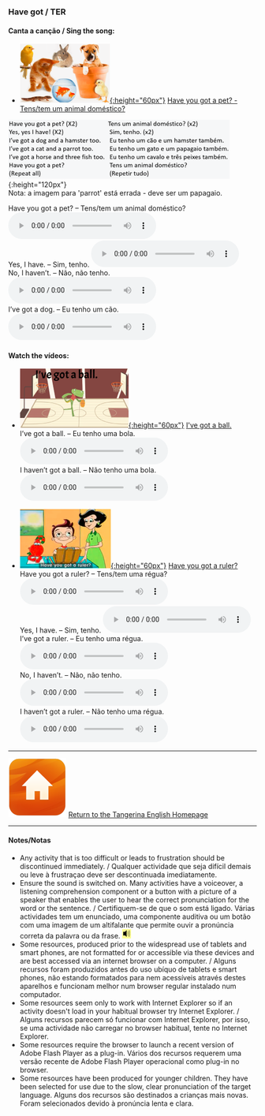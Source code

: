 <head>
<!-- Global site tag (gtag.js) - Google Analytics -->
<script async src="https://www.googletagmanager.com/gtag/js?id=UA-110947112-3"></script>
<script>
  window.dataLayer = window.dataLayer || [];
  function gtag(){dataLayer.push(arguments);}
  gtag('js', new Date());
  gtag('config', 'UA-110947112-3');
</script>
</head>

### Have got / TER

#### Canta a canção / Sing the song:  
* [![pet2](/images/pet2.PNG){:height="60px"}](https://www.youtube.com/watch?v=6qh_qTOgkhY) [Have you got a pet? - Tens/tem um animal doméstico?](https://www.youtube.com/watch?v=6qh_qTOgkhY)  
   
![pets2b](/images/pets2b.PNG){:height="120px"}  
Nota: a imagem para 'parrot' está errada - deve ser um papagaio.  

Have you got a pet? – Tens/tem um animal doméstico? <audio src="audio/hyg_pet.m4a" controls preload></audio>  
Yes, I have.  –  Sim, tenho. <audio src="audio/yih.m4a" controls preload></audio>  
No, I haven’t.  – Não, não tenho. <audio src="audio/nih.m4a" controls preload></audio>  
I’ve got a dog. – Eu tenho um cão. <audio src="audio/ivg_dog.m4a" controls preload></audio>  

#### Watch the vídeos:

* [![hvgt1](/images/hvgt1.PNG){:height="60px"}](https://www.youtube.com/watch?v=ibTiIaI6KsE) [I've got a ball.](https://www.youtube.com/watch?v=ibTiIaI6KsE)  
I’ve got a ball. – Eu tenho uma bola. <audio src="audio/ivg_bal.m4a" controls preload></audio>  
I haven’t got a ball. – Não tenho uma bola. <audio src="audio/ing_bal.m4a" controls preload></audio>  

* [![gae14](/images/gae14.png){:height="60px"}](https://www.youtube.com/watch?v=SAvYKxATAmY) [Have you got a ruler?](https://www.youtube.com/watch?v=SAvYKxATAmY)  
Have you got a ruler? – Tens/tem uma régua? <audio src="audio/hyg_rul.m4a" controls preload></audio>  
Yes, I have. – Sim, tenho. <audio src="audio/yih.m4a" controls preload></audio>  
I’ve got a ruler. – Eu tenho uma régua. <audio src="audio/ivg_rul.m4a" controls preload></audio>  
No, I haven’t. – Não, não tenho. <audio src="audio/nih.m4a" controls preload></audio>  
I haven’t got a ruler. – Não tenho uma régua. <audio src="audio/ing_rul.m4a" controls preload></audio>  


***
[![home](/images/home.PNG)](https://tangerina-pt.github.io/English) [Return to the Tangerina English Homepage](https://tangerina-pt.github.io/English)

***

#### Notes/Notas
* Any activity that is too difficult or leads to frustration should be discontinued immediately. / Qualquer actividade que seja difícil demais ou leve à frustraçao deve ser descontinuada imediatamente.
* Ensure the sound is switched on. Many activities have a voiceover, a listening comprehension component or a button with a picture of a speaker that enables the user to hear the correct pronunciation for the word or the sentence. / Certifiquem-se de que o som está ligado. Várias actividades tem um enunciado, uma componente auditiva ou um botão com uma imagem de um altifalante que permite ouvir a pronúncia correta da palavra ou da frase. ![spkr2](/images/spkr2.PNG)
* Some resources, produced prior to the widespread use of tablets and smart phones, are not formatted for or accessible via these devices and are best accessed via an internet browser on a computer. / Alguns recursos foram produzidos antes do uso ubíquo de tablets e smart phones, não estando formatados para nem acessíveis através destes aparelhos e funcionam melhor num browser regular instalado num computador.
* Some resources seem only to work with Internet Explorer so if an activity doesn't load in your habitual browser try Internet Explorer. / Alguns recursos parecem só funcionar com Internet Explorer, por isso, se uma actividade não carregar no browser habitual, tente no Internet Explorer.
* Some resources require the browser to launch a recent version of Adobe Flash Player as a plug-in. Vários dos recursos requerem uma versão recente de Adobe Flash Player operacional como plug-in no browser.
* Some resources have been produced for younger children. They have been selected for use due to the slow, clear pronunciation of the target language. Alguns dos recursos são destinados a crianças mais novas. Foram selecionados devido à pronúncia lenta e clara.
